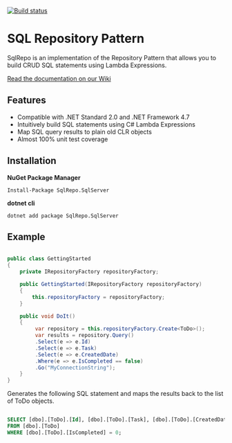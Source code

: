 [![Build status](https://ci.appveyor.com/api/projects/status/8idf8kwnvaiudnig?svg=true)](https://ci.appveyor.com/project/testpossessed/sqlrepo)

# SQL Repository Pattern
SqlRepo is an implementation of the Repository Pattern that allows you to build CRUD SQL statements using Lambda Expressions.

[Read the documentation on our Wiki](https://github.com/testpossessed/sqlrepo/wiki)

## Features
* Compatible with .NET Standard 2.0 and .NET Framework 4.7
* Intuitively build SQL statements using C# Lambda Expressions
* Map SQL query results to plain old CLR objects
* Almost 100% unit test coverage

## Installation

**NuGet Package Manager**
```
Install-Package SqlRepo.SqlServer
```

**dotnet cli**
```
dotnet add package SqlRepo.SqlServer
```

## Example
```csharp

public class GettingStarted
{
    private IRepositoryFactory repositoryFactory;

    public GettingStarted(IRepositoryFactory repositoryFactory)
    {
        this.repositoryFactory = repositoryFactory;
    }

    public void DoIt()
    {
         var repository = this.repositoryFactory.Create<ToDo>();
         var results = repository.Query()
         .Select(e => e.Id)
         .Select(e => e.Task)
         .Select(e => e.CreatedDate)
         .Where(e => e.IsCompleted == false)
         .Go("MyConnectionString");
    }
}

```
Generates the following SQL statement and maps the results back to the list of ToDo objects.

```sql

SELECT [dbo].[ToDo].[Id], [dbo].[ToDo].[Task], [dbo].[ToDo].[CreatedDate]
FROM [dbo].[ToDo]
WHERE [dbo].[ToDo].[IsCompleted] = 0;

```
